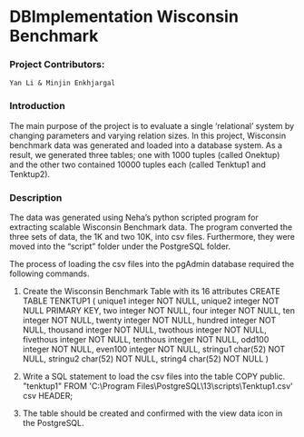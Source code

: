 # DBImplementation Wisconsin Benchmark

### Project Contributors:
    Yan Li & Minjin Enkhjargal
 
### Introduction
    
The main purpose of the project is to evaluate a single ‘relational’ system by changing parameters and varying relation sizes. In this project, Wisconsin benchmark data was generated and loaded into a database system. As a result, we generated three tables; one with 1000 tuples (called Onektup) and the other two contained 10000 tuples each (called Tenktup1 and Tenktup2). 

### Description
The data was generated using Neha’s python scripted program for extracting scalable Wisconsin Benchmark data.  The program converted the three sets of data, the 1K and two 10K, into csv files. Furthermore, they were moved into the “script” folder under the PostgreSQL folder. 

The process of loading the csv files into the pgAdmin database required the following commands. 
1. Create the Wisconsin Benchmark Table with its 16 attributes
	CREATE TABLE TENKTUP1
    ( 
        unique1 integer NOT NULL,
        unique2 integer NOT NULL PRIMARY KEY,
        two integer NOT NULL,
        four integer NOT NULL,
        ten integer NOT NULL,
        twenty integer NOT NULL,
        hundred integer NOT NULL,
        thousand integer NOT NULL,
        twothous integer NOT NULL,
        fivethous integer NOT NULL,
        tenthous integer NOT NULL,
        odd100 integer NOT NULL,
        even100 integer NOT NULL,
        stringu1 char(52) NOT NULL,
        stringu2 char(52) NOT NULL,
        string4 char(52) NOT NULL
    )

2. Write a SQL statement to load the csv files into the table
COPY public. "tenktup1" FROM 'C:\Program Files\PostgreSQL\13\scripts\Tenktup1.csv' csv HEADER;

3. The table should be created and confirmed with the view data icon in the PostgreSQL.

